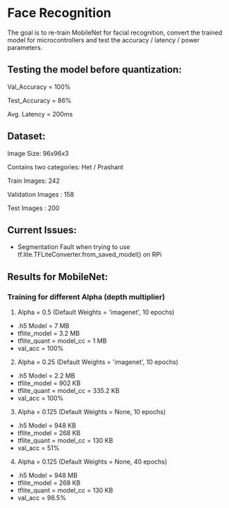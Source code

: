 # Face Recognition
The goal is to re-train MobileNet for facial recognition, convert the trained model for microcontrollers and test the accuracy / latency / power parameters.

## Testing the model before quantization:
Val\_Accuracy = 100%

Test\_Accuracy = 86%

Avg. Latency = 200ms

## Dataset:
Image Size: 96x96x3

Contains two categories: Het / Prashant

Train Images: 242

Validation Images : 158

Test Images : 200

## Current Issues:
* Segmentation Fault when trying to use tf.lite.TFLiteConverter.from\_saved\_model() on RPi

## Results for MobileNet:
### Training for different Alpha (depth multiplier)
1. Alpha = 0.5 (Default Weights = 'imagenet', 10 epochs)

* .h5 Model = 7 MB
* tflite\_model = 3.2 MB
* tflite\_quant = model\_cc = 1 MB
* val\_acc = 100%

2. Alpha = 0.25 (Default Weights = 'imagenet', 10 epochs)

* .h5 Model = 2.2 MB
* tflite\_model = 902 KB
* tflite\_quant = model\_cc = 335.2 KB
* val\_acc = 100%

3. Alpha = 0.125 (Default Weights = None, 10 epochs)

* .h5 Model = 948 KB
* tflite\_model = 268 KB
* tflite\_quant = model\_cc = 130 KB
* val\_acc = 51%

4. Alpha = 0.125 (Default Weights = None, 40 epochs)

* .h5 Model = 948 MB
* tflite\_model = 268 KB
* tflite\_quant = model\_cc = 130 KB
* val\_acc = 98.5%


